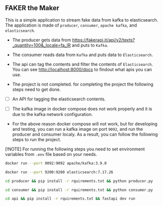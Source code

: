 ## FAKER the Maker

This is a simple application to stream fake data from kafka to elasticsearch.
The application is made of `producer`, `consumer`, `apache kafka`, and `elasticsearch`.

- The producer gets data from <https://fakerapi.it/api/v2/texts?_quantity=100&_locale=fa_IR>
  and puts to `Kafka`.

- The consumer reads data from `Kafka` and puts data to `Elasticsearch`.

- The api can tag the contents and filter the contents of `Elasticsearch`.
  You can see <http://localhost:8000/docs> to findout what apis you can use.

- The project is not completed. for completing the project the following steps need to get done.

- [ ] An API for tagging the elasticsearch contents.

- [ ] The kafka image in docker compose does not work properly and it is due to the kafka network configuration.

- For the above reason docker compose will not work, but for developing and testing, you can run a kafka image on port `9092`, and run the producer and consumer localy.
As a result, you can follow the following steps to run the project.

[!NOTE]
For running the following steps you need to set environment variables from `.env` file based on your needs.

```bash
docker run --port 9092:9092 apache/kafka:3.9.0
```

```bash
docker run --port 9200:9200 elasticsearch:7.17.26
```

```bash
cd producer && pip install -r rquirements.txt && python producer.py
```

```bash
cd consumer && pip install -r rquirements.txt && python consumer.py
```

```bash
cd api && pip install -r rquirements.txt && fastapi dev run
```
